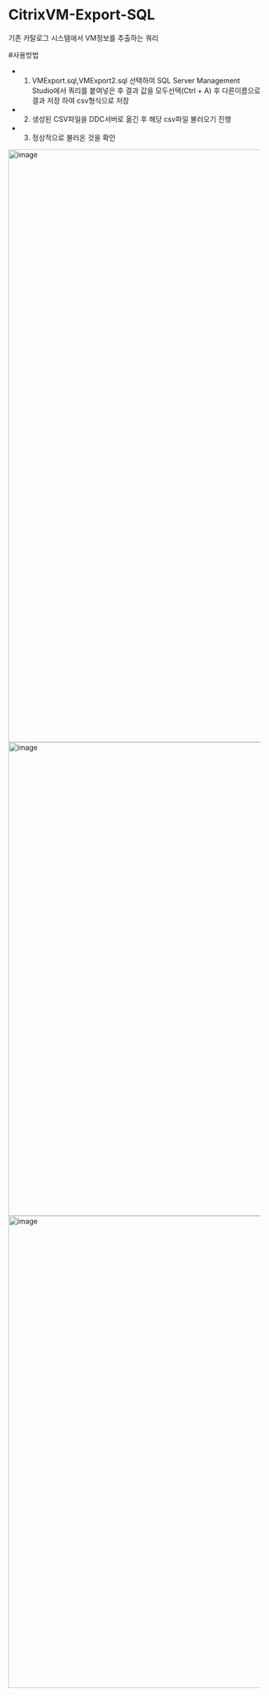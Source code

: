# CitrixVM-Export-SQL
기존 카탈로그 시스템에서 VM정보를 추출하는 쿼리

#사용방법
- 1. VMExport.sql,VMExport2.sql 선택하여 SQL Server Management Studio에서 쿼리를 붙여넣은 후 결과 값을 모두선택(Ctrl + A) 후 다른이름으로 결과 저장 하여 csv형식으로 저장
- 2. 생성된 CSV파일을 DDC서버로 옮긴 후 해당 csv파일 불러오기 진행
- 3. 정상적으로 불러온 것을 확인
  
<img width="1184" alt="image" src="https://github.com/LKdiol/CitrixVM-Export-SQL/assets/126259075/ab30ec66-4103-4e1e-8be6-12d3e322741b">

<img width="946" alt="image" src="https://github.com/LKdiol/CitrixVM-Export-SQL/assets/126259075/d68facc3-2fbe-4c74-b75e-2b56782c787e">

<img width="943" alt="image" src="https://github.com/LKdiol/CitrixVM-Export-SQL/assets/126259075/583f7218-6fd0-467f-adf0-e72040f694f0">
